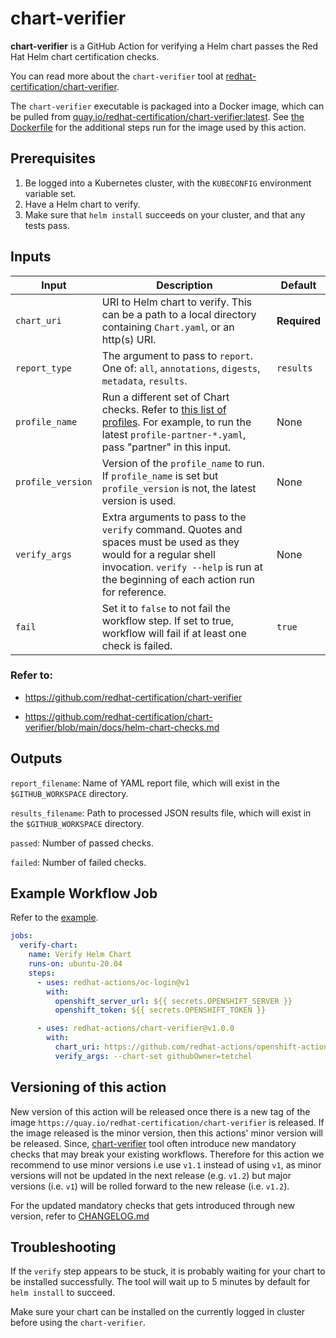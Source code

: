 # chart-verifier

**chart-verifier** is a GitHub Action for verifying a Helm chart passes the Red Hat Helm chart certification checks.

You can read more about the `chart-verifier` tool at [redhat-certification/chart-verifier](https://github.com/redhat-certification/chart-verifier).

The `chart-verifier` executable is packaged into a Docker image, which can be pulled from [quay.io/redhat-certification/chart-verifier:latest](https://quay.io/redhat-certification/chart-verifier:latest). See [the Dockerfile](./Dockerfile) for the additional steps run for the image used by this action.

## Prerequisites

1. Be logged into a Kubernetes cluster, with the `KUBECONFIG` environment variable set.
2. Have a Helm chart to verify.
3. Make sure that `helm install` succeeds on your cluster, and that any tests pass.

## Inputs
| Input | Description | Default |
| ----- | ----------- | ------- |
| `chart_uri` | URI to Helm chart to verify. This can be a path to a local directory containing `Chart.yaml`, or an http(s) URI. | **Required** |
| `report_type` |  The argument to pass to `report`. One of: `all`, `annotations`, `digests`, `metadata`, `results`. | `results` |
| `profile_name` | Run a different set of Chart checks. Refer to [this list of profiles](https://github.com/redhat-certification/chart-verifier/tree/main/config). For example, to run the latest `profile-partner-*.yaml`, pass "partner" in this input. | None |
| `profile_version` | Version of the `profile_name` to run. If `profile_name` is set but `profile_version` is not, the latest version is used. | None
| `verify_args` | Extra arguments to pass to the `verify` command. Quotes and spaces must be used as they would for a regular shell invocation. `verify --help` is run at the beginning of each action run for reference. | None |
| `fail` | Set it to `false` to not fail the workflow step. If set to true, workflow will fail if at least one check is failed. | `true`

### Refer to:
- https://github.com/redhat-certification/chart-verifier

- https://github.com/redhat-certification/chart-verifier/blob/main/docs/helm-chart-checks.md

## Outputs
`report_filename`: Name of YAML report file, which will exist in the `$GITHUB_WORKSPACE` directory.

`results_filename`: Path to processed JSON results file, which will exist in the `$GITHUB_WORKSPACE` directory.

`passed`: Number of passed checks.

`failed`: Number of failed checks.

## Example Workflow Job

Refer to the [example](./.github/workflows/verify.yaml).

```yaml
jobs:
  verify-chart:
    name: Verify Helm Chart
    runs-on: ubuntu-20.04
    steps:
      - uses: redhat-actions/oc-login@v1
        with:
          openshift_server_url: ${{ secrets.OPENSHIFT_SERVER }}
          openshift_token: ${{ secrets.OPENSHIFT_TOKEN }}

      - uses: redhat-actions/chart-verifier@v1.0.0
        with:
          chart_uri: https://github.com/redhat-actions/openshift-actions-runner-chart/blob/release-chart/packages/actions-runner-1.1.tgz?raw=true
          verify_args: --chart-set githubOwner=tetchel
```
## Versioning of this action

New version of this action will be released once there is a new tag of the image `https://quay.io/redhat-certification/chart-verifier` is released.
If the image released is the minor version, then this actions' minor version will be released. Since, [chart-verifier](https://github.com/redhat-certification/chart-verifier) tool often introduce new mandatory checks that may break your existing workflows. Therefore for this action we recommend to use minor versions i.e use `v1.1` instead of using `v1`, as minor versions will not be updated in the next release (e.g. `v1.2`) but major versions (i.e. `v1`) will be rolled forward to the new release (i.e. `v1.2`).

For the updated mandatory checks that gets introduced through new version, refer to [CHANGELOG.md](./CHANGELOG.md)

## Troubleshooting
If the `verify` step appears to be stuck, it is probably waiting for your chart to be installed successfully. The tool will wait up to 5 minutes by default for `helm install` to succeed.

Make sure your chart can be installed on the currently logged in cluster before using the `chart-verifier`.
